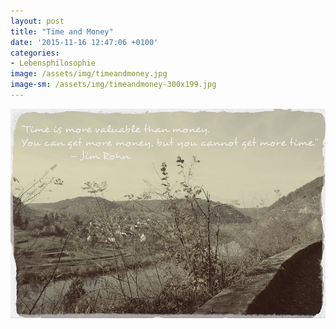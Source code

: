 ```yaml
---
layout: post
title: "Time and Money"
date: '2015-11-16 12:47:06 +0100'
categories:
- Lebensphilosophie
image: /assets/img/timeandmoney.jpg
image-sm: /assets/img/timeandmoney-300x199.jpg
---
```

![](/assets/img/timeandmoney.jpg)